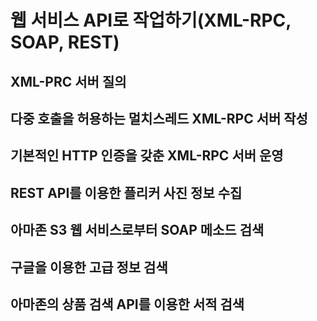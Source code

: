 # 웹 서비스 API로 작업하기(XML-RPC, SOAP, REST)

## XML-PRC 서버 질의

## 다중 호출을 허용하는 멀치스레드 XML-RPC 서버 작성

## 기본적인 HTTP 인증을 갖춘 XML-RPC 서버 운영

## REST API를 이용한 플리커 사진 정보 수집

## 아마존 S3 웹 서비스로부터 SOAP 메소드 검색

## 구글을 이용한 고급 정보 검색

## 아마존의 상품 검색 API를 이용한 서적 검색
